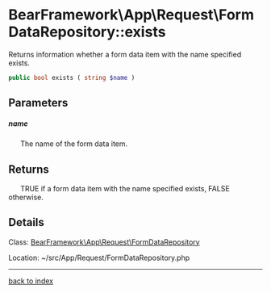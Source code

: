 # BearFramework\App\Request\FormDataRepository::exists

Returns information whether a form data item with the name specified exists.

```php
public bool exists ( string $name )
```

## Parameters

##### name

&nbsp;&nbsp;&nbsp;&nbsp;&nbsp;&nbsp;The name of the form data item.

## Returns

&nbsp;&nbsp;&nbsp;&nbsp;&nbsp;&nbsp;TRUE if a form data item with the name specified exists, FALSE otherwise.

## Details

Class: [BearFramework\App\Request\FormDataRepository](bearframework.app.request.formdatarepository.class.md)

Location: ~/src/App/Request/FormDataRepository.php

---

[back to index](index.md)

